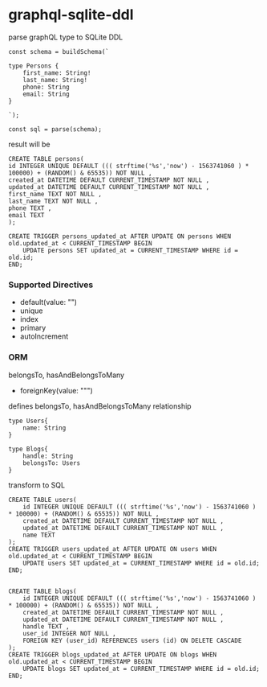 # graphql-sqlite-ddl
parse graphQL type to SQLite DDL
```
const schema = buildSchema(`

type Persons {
    first_name: String!
    last_name: String!
    phone: String
    email: String
}

`);

const sql = parse(schema);

```

result will be
```
CREATE TABLE persons(
id INTEGER UNIQUE DEFAULT ((( strftime('%s','now') - 1563741060 ) * 100000) + (RANDOM() & 65535)) NOT NULL ,
created_at DATETIME DEFAULT CURRENT_TIMESTAMP NOT NULL ,
updated_at DATETIME DEFAULT CURRENT_TIMESTAMP NOT NULL ,
first_name TEXT NOT NULL ,
last_name TEXT NOT NULL ,
phone TEXT ,
email TEXT
);

CREATE TRIGGER persons_updated_at AFTER UPDATE ON persons WHEN old.updated_at < CURRENT_TIMESTAMP BEGIN
    UPDATE persons SET updated_at = CURRENT_TIMESTAMP WHERE id = old.id;
END;
```

### Supported Directives
- default(value: "")
- unique
- index
- primary
- autoIncrement

### ORM
belongsTo, hasAndBelongsToMany
- foreignKey(value: """)

defines belongsTo, hasAndBelongsToMany relationship
```
type Users{
    name: String
}

type Blogs{
    handle: String
    belongsTo: Users
}
```

transform to SQL
```
CREATE TABLE users(
    id INTEGER UNIQUE DEFAULT ((( strftime('%s','now') - 1563741060 ) * 100000) + (RANDOM() & 65535)) NOT NULL ,
    created_at DATETIME DEFAULT CURRENT_TIMESTAMP NOT NULL ,
    updated_at DATETIME DEFAULT CURRENT_TIMESTAMP NOT NULL ,
    name TEXT
);
CREATE TRIGGER users_updated_at AFTER UPDATE ON users WHEN old.updated_at < CURRENT_TIMESTAMP BEGIN
    UPDATE users SET updated_at = CURRENT_TIMESTAMP WHERE id = old.id;
END;


CREATE TABLE blogs(
    id INTEGER UNIQUE DEFAULT ((( strftime('%s','now') - 1563741060 ) * 100000) + (RANDOM() & 65535)) NOT NULL ,
    created_at DATETIME DEFAULT CURRENT_TIMESTAMP NOT NULL ,
    updated_at DATETIME DEFAULT CURRENT_TIMESTAMP NOT NULL ,
    handle TEXT ,
    user_id INTEGER NOT NULL ,
    FOREIGN KEY (user_id) REFERENCES users (id) ON DELETE CASCADE
);
CREATE TRIGGER blogs_updated_at AFTER UPDATE ON blogs WHEN old.updated_at < CURRENT_TIMESTAMP BEGIN
    UPDATE blogs SET updated_at = CURRENT_TIMESTAMP WHERE id = old.id;
END;
```
